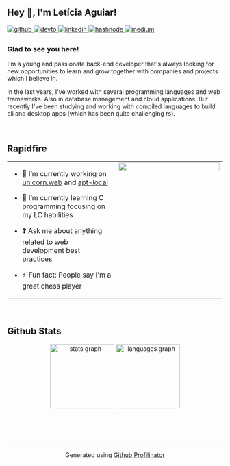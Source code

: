 ## Hey 👋, I'm Letícia Aguiar!  
  

<a href="https://github.com/letsaguiar" target="_blank">
<img src=https://img.shields.io/badge/github-%2324292e.svg?&style=for-the-badge&logo=github&logoColor=white alt=github style="margin-bottom: 5px;" />
</a>
<a href="https://dev.to/letsaguiar" target="_blank">
<img src=https://img.shields.io/badge/dev.to-%2308090A.svg?&style=for-the-badge&logo=dev.to&logoColor=white alt=devto style="margin-bottom: 5px;" />
</a>
<a href="https://linkedin.com/in/letsaguiar" target="_blank">
<img src=https://img.shields.io/badge/linkedin-%231E77B5.svg?&style=for-the-badge&logo=linkedin&logoColor=white alt=linkedin style="margin-bottom: 5px;" />
</a>
<a href="https://letsaguiar.hashnode.dev" target="_blank">
<img src=https://img.shields.io/badge/hashnode-%232962FF.svg?&style=for-the-badge&logo=hashnode&logoColor=white alt=hashnode style="margin-bottom: 5px;" />
</a>
<a href="https://medium.com/letsaguiar" target="_blank">
<img src=https://img.shields.io/badge/medium-%23292929.svg?&style=for-the-badge&logo=medium&logoColor=white alt=medium style="margin-bottom: 5px;" />
</a>  
  



### Glad to see you here!  
I'm a young and passionate back-end developer that's always looking for new opportunities to learn and grow together with companies and projects which I believe in.

In the last years, I've worked with several programming languages and web frameworks. Also in database management and cloud applications. But recently I've been studying and working with compiled languages to build cli and desktop apps (which has been quite challenging rs).  
  

<br/>  


## Rapidfire  
<table><tr><td valign="top" width="50%">

- 🔭 I’m currently working on [unicorn.web](https://github.com/letsaguiar/unicorn.web) and [apt-local](https://github.com/letsaguiar/apt-local)  
  

- 🌱 I’m currently learning C programming focusing on my LC habilities  
  

- ❓ Ask me about anything related to web development best practices  
  

- ⚡ Fun fact: People say I'm a great chess player   


</td><td valign="top" width="50%">

<div align="center">
<img src="https://external-content.duckduckgo.com/iu/?u=https%3A%2F%2Fuser-images.githubusercontent.com%2F18125109%2F31239479-d554f29c-a9c2-11e7-8138-71483d537ca9.gif&f=1&nofb=1&ipt=a45220fc0efce59ca182d686c93c28a8fa08c985cd776f89b6da3ffa3da0e5c3&ipo=images" align="center" style="width: 100%" />
</div>  

</td></tr></table>  

<br>

## Github Stats

<div align="center">
  <img src="https://github-readme-stats.vercel.app/api?username=letsaguiar&theme=dracula" height="150" alt="stats graph"  />
  <img src="https://github-readme-stats.vercel.app/api/top-langs/?username=letsaguiar&layout=compact&theme=dracula" height="150" alt="languages graph"  />
</div>

<br/>  

  

<br/>  

  

<br/>  


<br />

----
<div align="center">Generated using <a href="https://profilinator.rishav.dev/" target="_blank">Github Profilinator</a></div>
